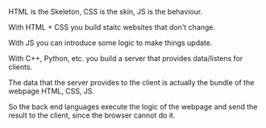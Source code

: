 HTML is the Skeleton, CSS is the skin, JS is the behaviour.

With HTML + CSS you build staitc websites that don't change.

With JS you can introduce some logic to make things update.

With C++, Python, etc. you build a server that provides data/listens for clients.

The data that the server provides to the client is actually the bundle of the webpage HTML, CSS, JS.

So the back end languages execute the logic of the webpage and send the result to the client, since the browser cannot do it.
